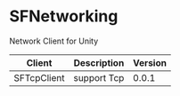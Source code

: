 # SFNetworking
Network Client for Unity

|Client|Description|Version|
|------|---|---|
|SFTcpClient|support Tcp|0.0.1|
